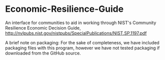 # Economic-Resilience-Guide
An interface for communities to aid in working through NIST's Community Resilience Economic Decision Guide, http://nvlpubs.nist.gov/nistpubs/SpecialPublications/NIST.SP.1197.pdf

A brief note on packaging:
    For the sake of completeness, we have included packaging files with this program, however we have not tested packaging if downloaded from the GitHub source.
    